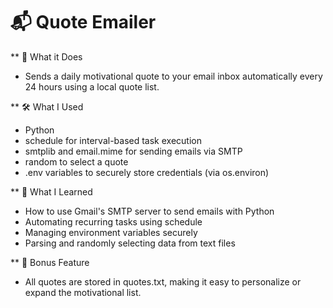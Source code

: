 # 📬 Quote Emailer

** 📌 What it Does

- Sends a daily motivational quote to your email inbox automatically every 24 hours using a local quote list.

** 🛠️ What I Used

- Python
- schedule for interval-based task execution
- smtplib and email.mime for sending emails via SMTP
- random to select a quote
- .env variables to securely store credentials (via os.environ)

** 🧠 What I Learned

- How to use Gmail's SMTP server to send emails with Python
- Automating recurring tasks using schedule
- Managing environment variables securely
- Parsing and randomly selecting data from text files

** 📁 Bonus Feature

- All quotes are stored in quotes.txt, making it easy to personalize or expand the motivational list.

